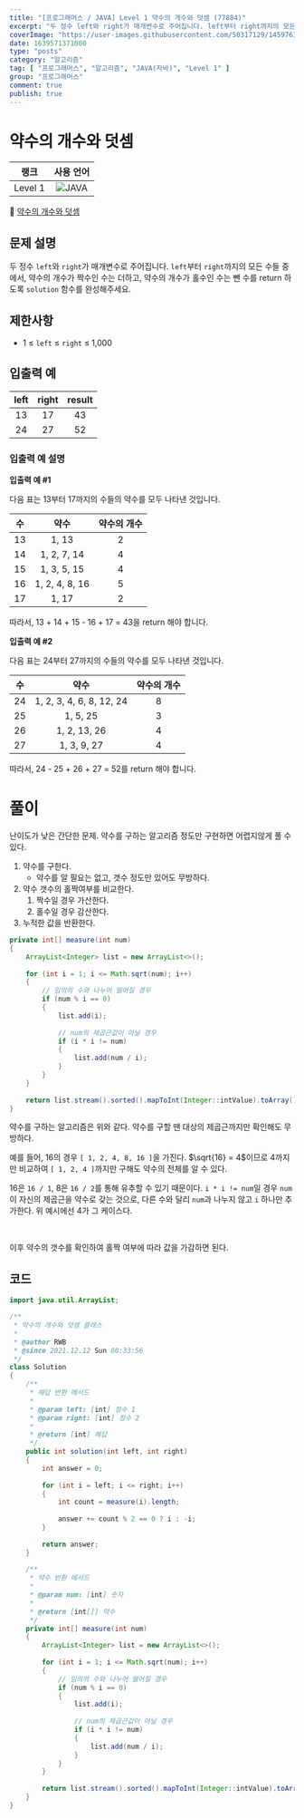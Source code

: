 ```yaml
---
title: "[프로그래머스 / JAVA] Level 1 약수의 개수와 덧셈 (77884)"
excerpt: "두 정수 left와 right가 매개변수로 주어집니다. left부터 right까지의 모든 수들 중에서, 약수의 개수가 짝수인 수는 더하고, 약수의 개수가 홀수인 수는 뺀 수를 return 하도록 solution 함수를 완성해주세요."
coverImage: "https://user-images.githubusercontent.com/50317129/145976356-6b5d1430-31c0-4c34-829e-6be8f747ab19.png"
date: 1639571371000
type: "posts"
category: "알고리즘"
tag: [ "프로그래머스", "알고리즘", "JAVA(자바)", "Level 1" ]
group: "프로그래머스"
comment: true
publish: true
---
```


# 약수의 개수와 덧셈

|  랭크   |                                                      사용 언어                                                      |
| :-----: | :-----------------------------------------------------------------------------------------------------------------: |
| Level 1 | ![JAVA](https://shields.io/badge/java-JDK%2011-lightgray?logo=java&style=plastic&logoColor=white&labelColor=orange) |

🔗 [약수의 개수와 덧셈](https://programmers.co.kr/learn/courses/30/lessons/77884)





## 문제 설명

두 정수 `left`와 `right`가 매개변수로 주어집니다. `left`부터 `right`까지의 모든 수들 중에서, 약수의 개수가 짝수인 수는 더하고, 약수의 개수가 홀수인 수는 뺀 수를 return 하도록 `solution` 함수를 완성해주세요.





## 제한사항

* 1 ≤ `left` ≤ `right` ≤ 1,000





## 입출력 예

| left  | right | result |
| :---: | :---: | :----: |
|  13   |  17   |   43   |
|  24   |  27   |   52   |



### 입출력 예 설명

**입출력 예 #1**

다음 표는 13부터 17까지의 수들의 약수를 모두 나타낸 것입니다.

|  수   |      약수      | 약수의 개수 |
| :---: | :------------: | :---------: |
|  13   |     1, 13      |      2      |
|  14   |  1, 2, 7, 14   |      4      |
|  15   |  1, 3, 5, 15   |      4      |
|  16   | 1, 2, 4, 8, 16 |      5      |
|  17   |     1, 17      |      2      |

따라서, 13 + 14 + 15 - 16 + 17 = 43을 return 해야 합니다.

**입출력 예 #2**

다음 표는 24부터 27까지의 수들의 약수를 모두 나타낸 것입니다.

|  수   |           약수           | 약수의 개수 |
| :---: | :----------------------: | :---------: |
|  24   | 1, 2, 3, 4, 6, 8, 12, 24 |      8      |
|  25   |         1, 5, 25         |      3      |
|  26   |       1, 2, 13, 26       |      4      |
|  27   |       1, 3, 9, 27        |      4      |

따라서, 24 - 25 + 26 + 27 = 52를 return 해야 합니다.










# 풀이

난이도가 낮은 간단한 문제. 약수를 구하는 알고리즘 정도만 구현하면 어렵지않게 풀 수 있다.

1. 약수를 구한다.
   * 약수를 알 필요는 없고, 갯수 정도만 있어도 무방하다.
2. 약수 갯수의 홀짝여부를 비교한다.
   1. 짝수일 경우 가산한다.
   2. 홀수일 경우 감산한다.
3. 누적한 값을 반환한다.

``` java
private int[] measure(int num)
{
	ArrayList<Integer> list = new ArrayList<>();
	
	for (int i = 1; i <= Math.sqrt(num); i++)
	{
		// 임의의 수와 나누어 떨어질 경우
		if (num % i == 0)
		{
			list.add(i);
			
			// num의 제곱근값이 아닐 경우
			if (i * i != num)
			{
				list.add(num / i);
			}
		}
	}
	
	return list.stream().sorted().mapToInt(Integer::intValue).toArray();
}
```

약수를 구하는 알고리즘은 위와 같다. 약수를 구할 땐 대상의 제곱근까지만 확인해도 무방하다.

예를 들어, 16의 경우 `[ 1, 2, 4, 8, 16 ]`을 가진다. $\sqrt{16} = 4$이므로 4까지만 비교하여 `[ 1, 2, 4 ]`까지만 구해도 약수의 전체를 알 수 있다.

16은 `16 / 1`, 8은 `16 / 2`를 통해 유추할 수 있기 때문이다. `i * i != num`일 경우 `num`이 자신의 제곱근을 약수로 갖는 것으로, 다른 수와 달리 `num`과 나누지 않고 `i` 하나만 추가한다. 위 예시에선 4가 그 케이스다.

<br />

이후 약수의 갯수를 확인하여 홀짝 여부에 따라 값을 가감하면 된다.





## 코드

``` java
import java.util.ArrayList;

/**
 * 약수의 개수와 덧셈 클래스
 *
 * @author RWB
 * @since 2021.12.12 Sun 00:33:56
 */
class Solution
{
	/**
	 * 해답 반환 메서드
	 *
	 * @param left: [int] 정수 1
	 * @param right: [int] 정수 2
	 *
	 * @return [int] 해답
	 */
	public int solution(int left, int right)
	{
		int answer = 0;
		
		for (int i = left; i <= right; i++)
		{
			int count = measure(i).length;
			
			answer += count % 2 == 0 ? i : -i;
		}
		
		return answer;
	}
	
	/**
	 * 약수 반환 메서드
	 *
	 * @param num: [int] 숫자
	 *
	 * @return [int[]] 약수
	 */
	private int[] measure(int num)
	{
		ArrayList<Integer> list = new ArrayList<>();
		
		for (int i = 1; i <= Math.sqrt(num); i++)
		{
			// 임의의 수와 나누어 떨어질 경우
			if (num % i == 0)
			{
				list.add(i);
				
				// num의 제곱근값이 아닐 경우
				if (i * i != num)
				{
					list.add(num / i);
				}
			}
		}
		
		return list.stream().sorted().mapToInt(Integer::intValue).toArray();
	}
}
```